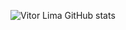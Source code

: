 ![Vitor Lima GitHub stats](https://github-readme-stats.vercel.app/api?username=Vitoroturan2905&show_icons=true&theme=dark)
